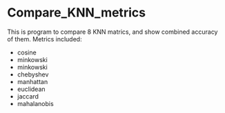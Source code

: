 # Compare_KNN_metrics
This is program to compare 8 KNN matrics, and show combined accuracy of them. Metrics included:
- cosine 
- minkowski 
- minkowski 
- chebyshev 
- manhattan 
- euclidean 
- jaccard 
- mahalanobis
